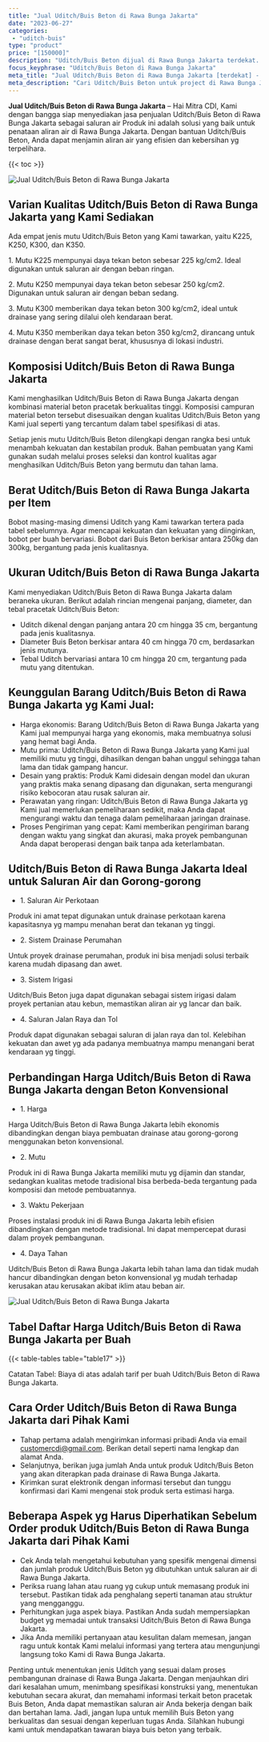 ```yaml
---
title: "Jual Uditch/Buis Beton di Rawa Bunga Jakarta"
date: "2023-06-27"
categories:
 - "uditch-buis"
type: "product"
price: "[150000]"
description: "Uditch/Buis Beton dijual di Rawa Bunga Jakarta terdekat. Uditch/Buis Beton ini sering digunakan dalam project infrastruktur sebagai saluran drainase yang efisien dan berkualitas tinggi. Hubungi kami untuk informasi lebih lanjut."
focus_keyphrase: "Uditch/Buis Beton di Rawa Bunga Jakarta"
meta_title: "Jual Uditch/Buis Beton di Rawa Bunga Jakarta [terdekat] - CDI"
meta_description: "Cari Uditch/Buis Beton untuk project di Rawa Bunga Jakarta? Kami menawarkan Uditch/Buis Beton berkualitas untuk infrastruktur drainase. Segera dapatkan harga termurah sekarang."
---
```


**Jual Uditch/Buis Beton di Rawa Bunga Jakarta** – Hai Mitra CDI, Kami dengan bangga siap menyediakan jasa penjualan Uditch/Buis Beton di Rawa Bunga Jakarta sebagai saluran air Produk ini adalah solusi yang baik untuk penataan aliran air di Rawa Bunga Jakarta. Dengan bantuan Uditch/Buis Beton, Anda dapat menjamin aliran air yang efisien dan kebersihan yg terpelihara.

{{< toc >}}

![Jual Uditch/Buis Beton di Rawa Bunga Jakarta](/images/uditch-buis/uditch-beton-02.jpg)

## Varian Kualitas Uditch/Buis Beton di Rawa Bunga Jakarta yang Kami Sediakan

Ada empat jenis mutu Uditch/Buis Beton yang Kami tawarkan, yaitu K225, K250, K300, dan K350.

1\. Mutu K225 mempunyai daya tekan beton sebesar 225 kg/cm2. Ideal digunakan untuk saluran air dengan beban ringan.

2\. Mutu K250 mempunyai daya tekan beton sebesar 250 kg/cm2. Digunakan untuk saluran air dengan beban sedang.

3\. Mutu K300 memberikan daya tekan beton 300 kg/cm2, ideal untuk drainase yang sering dilalui oleh kendaraan berat.

4\. Mutu K350 memberikan daya tekan beton 350 kg/cm2, dirancang untuk drainase dengan berat sangat berat, khususnya di lokasi industri.

## Komposisi Uditch/Buis Beton di Rawa Bunga Jakarta

Kami menghasilkan Uditch/Buis Beton di Rawa Bunga Jakarta dengan kombinasi material beton pracetak berkualitas tinggi. Komposisi campuran material beton tersebut disesuaikan dengan kualitas Uditch/Buis Beton yang Kami jual seperti yang tercantum dalam tabel spesifikasi di atas.

Setiap jenis mutu Uditch/Buis Beton dilengkapi dengan rangka besi untuk menambah kekuatan dan kestabilan produk. Bahan pembuatan yang Kami gunakan sudah melalui proses seleksi dan kontrol kualitas agar menghasilkan Uditch/Buis Beton yang bermutu dan tahan lama.

## Berat Uditch/Buis Beton di Rawa Bunga Jakarta per Item

Bobot masing-masing dimensi Uditch yang Kami tawarkan tertera pada tabel sebelumnya. Agar mencapai kekuatan dan kekuatan yang diinginkan, bobot per buah bervariasi. Bobot dari Buis Beton berkisar antara 250kg dan 300kg, bergantung pada jenis kualitasnya.

## Ukuran Uditch/Buis Beton di Rawa Bunga Jakarta

Kami menyediakan Uditch/Buis Beton di Rawa Bunga Jakarta dalam beraneka ukuran. Berikut adalah rincian mengenai panjang, diameter, dan tebal pracetak Uditch/Buis Beton:

*   Uditch dikenal dengan panjang antara 20 cm hingga 35 cm, bergantung pada jenis kualitasnya.
*   Diameter Buis Beton berkisar antara 40 cm hingga 70 cm, berdasarkan jenis mutunya.
*   Tebal Uditch bervariasi antara 10 cm hingga 20 cm, tergantung pada mutu yang ditentukan.

## Keunggulan Barang Uditch/Buis Beton di Rawa Bunga Jakarta yg Kami Jual:

*   Harga ekonomis: Barang Uditch/Buis Beton di Rawa Bunga Jakarta yang Kami jual mempunyai harga yang ekonomis, maka membuatnya solusi yang hemat bagi Anda.
*   Mutu prima: Uditch/Buis Beton di Rawa Bunga Jakarta yang Kami jual memiliki mutu yg tinggi, dihasilkan dengan bahan unggul sehingga tahan lama dan tidak gampang hancur.
*   Desain yang praktis: Produk Kami didesain dengan model dan ukuran yang praktis maka senang dipasang dan digunakan, serta mengurangi risiko kebocoran atau rusak saluran air.
*   Perawatan yang ringan: Uditch/Buis Beton di Rawa Bunga Jakarta yg Kami jual memerlukan pemeliharaan sedikit, maka Anda dapat mengurangi waktu dan tenaga dalam pemeliharaan jaringan drainase.
*   Proses Pengiriman yang cepat: Kami memberikan pengiriman barang dengan waktu yang singkat dan akurasi, maka proyek pembangunan Anda dapat beroperasi dengan baik tanpa ada keterlambatan.

## Uditch/Buis Beton di Rawa Bunga Jakarta Ideal untuk Saluran Air dan Gorong-gorong

*   1\. Saluran Air Perkotaan

Produk ini amat tepat digunakan untuk drainase perkotaan karena kapasitasnya yg mampu menahan berat dan tekanan yg tinggi.
*   2\. Sistem Drainase Perumahan

Untuk proyek drainase perumahan, produk ini bisa menjadi solusi terbaik karena mudah dipasang dan awet.
*   3\. Sistem Irigasi

Uditch/Buis Beton juga dapat digunakan sebagai sistem irigasi dalam proyek pertanian atau kebun, memastikan aliran air yg lancar dan baik.
*   4\. Saluran Jalan Raya dan Tol

Produk dapat digunakan sebagai saluran di jalan raya dan tol. Kelebihan kekuatan dan awet yg ada padanya membuatnya mampu menangani berat kendaraan yg tinggi.

## Perbandingan Harga Uditch/Buis Beton di Rawa Bunga Jakarta dengan Beton Konvensional

*   1\. Harga

Harga Uditch/Buis Beton di Rawa Bunga Jakarta lebih ekonomis dibandingkan dengan biaya pembuatan drainase atau gorong-gorong menggunakan beton konvensional.
*   2\. Mutu

Produk ini di Rawa Bunga Jakarta memiliki mutu yg dijamin dan standar, sedangkan kualitas metode tradisional bisa berbeda-beda tergantung pada komposisi dan metode pembuatannya.
*   3\. Waktu Pekerjaan

Proses instalasi produk ini di Rawa Bunga Jakarta lebih efisien dibandingkan dengan metode tradisional. Ini dapat mempercepat durasi dalam proyek pembangunan.
*   4\. Daya Tahan

Uditch/Buis Beton di Rawa Bunga Jakarta lebih tahan lama dan tidak mudah hancur dibandingkan dengan beton konvensional yg mudah terhadap kerusakan atau kerusakan akibat iklim atau beban air.

![Jual Uditch/Buis Beton di Rawa Bunga Jakarta](/images/uditch-buis/buis-beton-31.jpg)

## Tabel Daftar Harga Uditch/Buis Beton di Rawa Bunga Jakarta per Buah

{{< table-tables table="table17" >}}

Catatan Tabel: Biaya di atas adalah tarif per buah Uditch/Buis Beton di Rawa Bunga Jakarta.

## Cara Order Uditch/Buis Beton di Rawa Bunga Jakarta dari Pihak Kami

*   Tahap pertama adalah mengirimkan informasi pribadi Anda via email customercdi@gmail.com. Berikan detail seperti nama lengkap dan alamat Anda.
*   Selanjutnya, berikan juga jumlah Anda untuk produk Uditch/Buis Beton yang akan diterapkan pada drainase di Rawa Bunga Jakarta.
*   Kirimkan surat elektronik dengan informasi tersebut dan tunggu konfirmasi dari Kami mengenai stok produk serta estimasi harga.

## Beberapa Aspek yg Harus Diperhatikan Sebelum Order produk Uditch/Buis Beton di Rawa Bunga Jakarta dari Pihak Kami

*   Cek Anda telah mengetahui kebutuhan yang spesifik mengenai dimensi dan jumlah produk Uditch/Buis Beton yg dibutuhkan untuk saluran air di Rawa Bunga Jakarta.
*   Periksa ruang lahan atau ruang yg cukup untuk memasang produk ini tersebut. Pastikan tidak ada penghalang seperti tanaman atau struktur yang mengganggu.
*   Perhitungkan juga aspek biaya. Pastikan Anda sudah mempersiapkan budget yg memadai untuk transaksi Uditch/Buis Beton di Rawa Bunga Jakarta.
*   Jika Anda memiliki pertanyaan atau kesulitan dalam memesan, jangan ragu untuk kontak Kami melalui informasi yang tertera atau mengunjungi langsung toko Kami di Rawa Bunga Jakarta.

Penting untuk menentukan jenis Uditch yang sesuai dalam proses pembangunan drainase di Rawa Bunga Jakarta. Dengan menjauhkan diri dari kesalahan umum, menimbang spesifikasi konstruksi yang, menentukan kebutuhan secara akurat, dan memahami informasi terkait beton pracetak Buis Beton, Anda dapat memastikan saluran air Anda bekerja dengan baik dan bertahan lama. Jadi, jangan lupa untuk memilih Buis Beton yang berkualitas dan sesuai dengan keperluan tugas Anda. Silahkan hubungi kami untuk mendapatkan tawaran biaya buis beton yang terbaik.